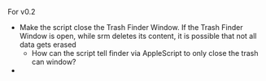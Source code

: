 For v0.2
- Make the script close the Trash Finder Window. If the Trash Finder Window is open, while srm deletes its content, it is possible that not all data gets erased
  * How can the script tell finder via AppleScript to only close the trash can window?  
- 
